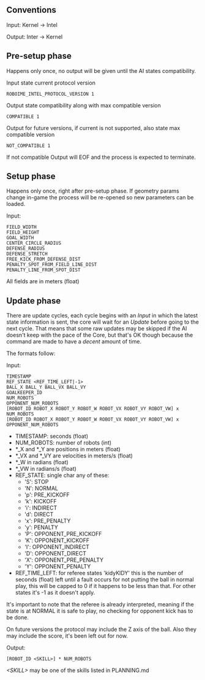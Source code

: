 ## Conventions

Input: Kernel -&gt; Intel

Output: Inter -&gt; Kernel


## Pre-setup phase

Happens only once, no output will be given until the AI states compatibility.

Input state current protocol version

    ROBOIME_INTEL_PROTOCOL_VERSION 1

Output state compatibility along with max compatible version

    COMPATIBLE 1

Output for future versions, if current is not supported, also state max
compatible version

    NOT_COMPATIBLE 1

If not compatible Output will EOF and the process is expected to terminate.

## Setup phase

Happens only once, right after pre-setup phase.  If geometry params change
in-game the process will be re-opened so new parameters can be loaded.

Input:

    FIELD_WIDTH
    FIELD_HEIGHT
    GOAL_WIDTH
    CENTER_CIRCLE_RADIUS
    DEFENSE_RADIUS
    DEFENSE_STRETCH
    FREE_KICK_FROM_DEFENSE_DIST
    PENALTY_SPOT_FROM_FIELD_LINE_DIST
    PENALTY_LINE_FROM_SPOT_DIST

All fields are in meters (float)


## Update phase

There are update cycles, each cycle begins with an _Input_ in which the latest state
information is sent, the core will wait for an _Update_ before going to the next
cycle.  That means that some raw updates may be skipped if the AI doesn't keep
with the pace of the Core, but that's OK though because the command are made to
have a *decent* amount of time.

The formats follow:

Input:

    TIMESTAMP
    REF_STATE <REF_TIME_LEFT|-1>
    BALL_X BALL_Y BALL_VX BALL_VY
    GOALKEEPER_ID
    NUM_ROBOTS
    OPPONENT_NUM_ROBOTS
    [ROBOT_ID ROBOT_X ROBOT_Y ROBOT_W ROBOT_VX ROBOT_VY ROBOT_VW] x NUM_ROBOTS
    [ROBOT_ID ROBOT_X ROBOT_Y ROBOT_W ROBOT_VX ROBOT_VY ROBOT_VW] x OPPONENT_NUM_ROBOTS

- TIMESTAMP: seconds (float)
- NUM_ROBOTS: number of robots (int)
- \*\_X and \*\_Y are positions in meters (float)
- \*\_VX and \*\_VY are velocities in meters/s (float)
- \*\_W in radians (float)
- \*\_VW in radians/s (float)
- REF_STATE: single char any of these:
  - 'S': STOP
  - 'N': NORMAL
  - 'p': PRE_KICKOFF
  - 'k': KICKOFF
  - 'i': INDIRECT
  - 'd': DIRECT
  - 'x': PRE_PENALTY
  - 'y': PENALTY
  - 'P': OPPONENT_PRE_KICKOFF
  - 'K': OPPONENT_KICKOFF
  - 'I': OPPONENT_INDIRECT
  - 'D': OPPONENT_DIRECT
  - 'X': OPPONENT_PRE_PENALTY
  - 'Y': OPPONENT_PENALTY
- REF_TIME_LEFT: for referee states 'kidyKIDY' this is the
  number of seconds (float) left until a fault occurs for not
  putting the ball in normal play, this will be capped to 0 if it happens to be
  less than that.  For other states it's -1 as it doesn't apply.

It's important to note that the referee is already interpreted, meaning if the
state is at NORMAL it is safe to play, no checking for opponent kick has to be
done.

On future versions the protocol may include the Z axis of the ball. Also they
may include the score, it's been left out for now.

Output:

    [ROBOT_ID <SKILL>] * NUM_ROBOTS

_&lt;SKILL&gt;_ may be one of the skills listed in PLANNING.md
